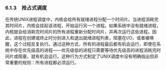 ### 6.1.3　抢占式调度

在传统UNIX进程调度中，内核会给所有就绪进程分配一个时间片。当进程消耗完其时间片，内核会挂起该进程，开始运行另一个进程。如果系统中没有就绪进程，内核就会给消耗完时间片的所有进程重新分配时间片，并再次运行这些进程。因此，进程在创建或终止时分别进入和退出就绪进程列表，阻塞在I/O，或者被唤醒，这个过程反复执行。通过这种方式，所有的进程最后都有机会运行，即使在系统中存在优先级高的进程——优先级低的进程只需要等待优先级高的进程消耗完时间片或阻塞，就有机会运行。这种行为方式制定了UNIX调度中没有明确指出但非常重要的规则：所有进程都必须运行。

